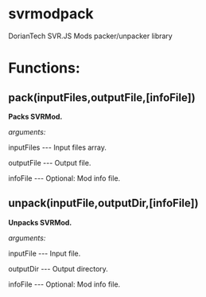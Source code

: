 # svrmodpack
DorianTech SVR.JS Mods packer/unpacker library

# Functions:

## pack(inputFiles,outputFile,[infoFile])

**Packs SVRMod.**

*arguments:*

inputFiles --- Input files array.

outputFile --- Output file.

infoFile --- Optional: Mod info file.





## unpack(inputFile,outputDir,[infoFile])

**Unpacks SVRMod.**

*arguments:*

inputFile --- Input file.

outputDir --- Output directory.

infoFile --- Optional: Mod info file.
